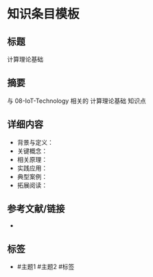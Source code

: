 # 知识条目模板

## 标题

计算理论基础

## 摘要

与 08-IoT-Technology 相关的 计算理论基础 知识点

## 详细内容

- 背景与定义：
- 关键概念：
- 相关原理：
- 实践应用：
- 典型案例：
- 拓展阅读：

## 参考文献/链接

-

## 标签

- #主题1 #主题2 #标签

